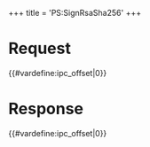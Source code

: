 +++
title = 'PS:SignRsaSha256'
+++

# Request

{{#vardefine:ipc_offset\|0}}

# Response

{{#vardefine:ipc_offset\|0}}
